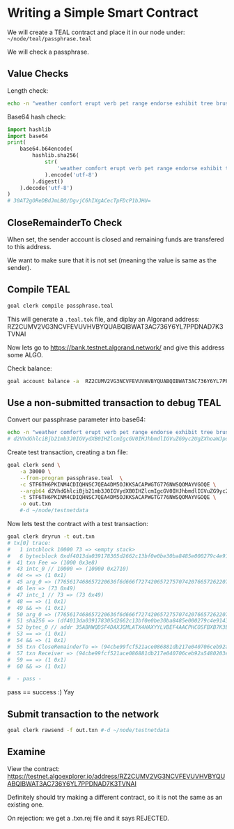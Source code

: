 # Writing a Simple Smart Contract

We will create a TEAL contract and place it in our node under: `~/node/teal/passphrase.teal`

We will check a passphrase.

## Value Checks

Length check:
```bash
echo -n "weather comfort erupt verb pet range endorse exhibit tree brush crane man" | wc
```

Base64 hash check:
```python
import hashlib
import base64
print(
    base64.b64encode(
        hashlib.sha256(
            str(
                'weather comfort erupt verb pet range endorse exhibit tree brush crane man'
            ).encode('utf-8')
        ).digest()
    ).decode('utf-8')
)
# 30AT2gOReDBdJmLBO/DgvjC6hIXgACecTpFDcP1bJHU=
```

## CloseRemainderTo Check

When set, the sender account is closed and remaining funds are transfered to this address.

We want to make sure that it is not set (meaning the value is same as the sender).

## Compile TEAL

```bash
goal clerk compile passphrase.teal
```

This will generate a `.teal.tok` file, and diplay an Algorand address: RZ2CUMV2VG3NCVFEVUVHVBYQUABQIBWAT3AC736Y6YL7PPDNAD7K3TVNAI

Now lets go to https://bank.testnet.algorand.network/ and give this address some ALGO.

Check balance:
```bash
goal account balance -a  RZ2CUMV2VG3NCVFEVUVHVBYQUABQIBWAT3AC736Y6YL7PPDNAD7K3TVNAI
```

## Use a non-submitted transaction to debug TEAL

Convert our passphrase parameter into base64:
```bash
echo -n "weather comfort erupt verb pet range endorse exhibit tree brush crane man" | base64
# d2VhdGhlciBjb21mb3J0IGVydXB0IHZlcmIgcGV0IHJhbmdlIGVuZG9yc2UgZXhoaWJpdCB0cmVlIGJydXNoIGNyYW5lIG1hbg==
```

Create test transaction, creating a txn file:
```bash
goal clerk send \
    -a 30000 \
    --from-program passphrase.teal  \
    -c STF6TH6PKINM4CDIQHNSC7QEA4DM5OJKKSACAPWGTG776NWSQOMAYVGOQE \
    --argb64 d2VhdGhlciBjb21mb3J0IGVydXB0IHZlcmIgcGV0IHJhbmdlIGVuZG9yc2UgZXhoaWJpdCB0cmVlIGJydXNoIGNyYW5lIG1hbg==  \
    -t STF6TH6PKINM4CDIQHNSC7QEA4DM5OJKKSACAPWGTG776NWSQOMAYVGOQE \
    -o out.txn
    #-d ~/node/testnetdata
```

Now lets test the contract with a test transaction:
```bash
goal clerk dryrun -t out.txn
# tx[0] trace:
#   1 intcblock 10000 73 => <empty stack>
#   6 bytecblock 0xdf4013da039178305d2662c13bf0e0be30ba8485e000279c4e914370fd5b2475 => <empty stack>
#  41 txn Fee => (1000 0x3e8)
#  43 intc_0 // 10000 => (10000 0x2710)
#  44 <= => (1 0x1)
#  45 arg_0 => (7765617468657220636f6d666f72742065727570742076657262207065742072616e676520656e646f72736520657868696269742074726565206272757368206372616e65206d616e)
#  46 len => (73 0x49)
#  47 intc_1 // 73 => (73 0x49)
#  48 == => (1 0x1)
#  49 && => (1 0x1)
#  50 arg_0 => (7765617468657220636f6d666f72742065727570742076657262207065742072616e676520656e646f72736520657868696269742074726565206272757368206372616e65206d616e)
#  51 sha256 => (df4013da039178305d2662c13bf0e0be30ba8485e000279c4e914370fd5b2475)
#  52 bytec_0 // addr 35ABHWQDSF4DAXJGMLATX4HAXYYLVBEF4AACPHCOSFBXB7K3ER2SPJXOSA => (df4013da039178305d2662c13bf0e0be30ba8485e000279c4e914370fd5b2475)
#  53 == => (1 0x1)
#  54 && => (1 0x1)
#  55 txn CloseRemainderTo => (94cbe99fcf521ace086881db217e040706ceb92a5480203ec699bfff36d28398)
#  57 txn Receiver => (94cbe99fcf521ace086881db217e040706ceb92a5480203ec699bfff36d28398)
#  59 == => (1 0x1)
#  60 && => (1 0x1)

#  - pass -
```

pass == success :) Yay

## Submit transaction to the network

```bash
goal clerk rawsend -f out.txn #-d ~/node/testnetdata
```

## Examine

View the contract:
https://testnet.algoexplorer.io/address/RZ2CUMV2VG3NCVFEVUVHVBYQUABQIBWAT3AC736Y6YL7PPDNAD7K3TVNAI

Definitely should try making a different contract, so it is not the same as an existing one.

On rejection: we get a .txn.rej file and it says REJECTED.
